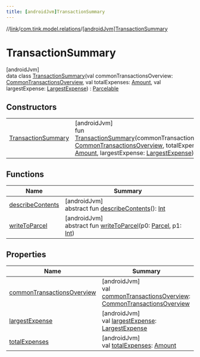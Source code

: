 ```yaml
---
title: [androidJvm]TransactionSummary
---
```

//[link](../../../index.html)/[com.tink.model.relations](../index.html)/[[androidJvm]TransactionSummary](index.html)



# TransactionSummary



[androidJvm]\
data class [TransactionSummary](index.html)(val commonTransactionsOverview: [CommonTransactionsOverview](../[android-jvm]-common-transactions-overview/index.html), val totalExpenses: [Amount](../../com.tink.model.misc/[android-jvm]-amount/index.html), val largestExpense: [LargestExpense](../[android-jvm]-largest-expense/index.html)) : [Parcelable](https://developer.android.com/reference/kotlin/android/os/Parcelable.html)



## Constructors


| | |
|---|---|
| [TransactionSummary](-transaction-summary.html) | [androidJvm]<br>fun [TransactionSummary](-transaction-summary.html)(commonTransactionsOverview: [CommonTransactionsOverview](../[android-jvm]-common-transactions-overview/index.html), totalExpenses: [Amount](../../com.tink.model.misc/[android-jvm]-amount/index.html), largestExpense: [LargestExpense](../[android-jvm]-largest-expense/index.html)) |


## Functions


| Name | Summary |
|---|---|
| [describeContents](../../com.tink.service.provider/[android-jvm]-provider-filter/index.html#-1578325224%2FFunctions%2F-812656150) | [androidJvm]<br>abstract fun [describeContents](../../com.tink.service.provider/[android-jvm]-provider-filter/index.html#-1578325224%2FFunctions%2F-812656150)(): [Int](https://kotlinlang.org/api/latest/jvm/stdlib/kotlin/-int/index.html) |
| [writeToParcel](../../com.tink.service.provider/[android-jvm]-provider-filter/index.html#-1754457655%2FFunctions%2F-812656150) | [androidJvm]<br>abstract fun [writeToParcel](../../com.tink.service.provider/[android-jvm]-provider-filter/index.html#-1754457655%2FFunctions%2F-812656150)(p0: [Parcel](https://developer.android.com/reference/kotlin/android/os/Parcel.html), p1: [Int](https://kotlinlang.org/api/latest/jvm/stdlib/kotlin/-int/index.html)) |


## Properties


| Name | Summary |
|---|---|
| [commonTransactionsOverview](common-transactions-overview.html) | [androidJvm]<br>val [commonTransactionsOverview](common-transactions-overview.html): [CommonTransactionsOverview](../[android-jvm]-common-transactions-overview/index.html) |
| [largestExpense](largest-expense.html) | [androidJvm]<br>val [largestExpense](largest-expense.html): [LargestExpense](../[android-jvm]-largest-expense/index.html) |
| [totalExpenses](total-expenses.html) | [androidJvm]<br>val [totalExpenses](total-expenses.html): [Amount](../../com.tink.model.misc/[android-jvm]-amount/index.html) |

